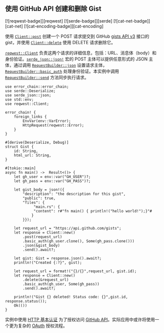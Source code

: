 ## 使用 GitHub API 创建和删除 Gist

[![reqwest-badge]][reqwest] [![serde-badge]][serde] [![cat-net-badge]][cat-net] [![cat-encoding-badge]][cat-encoding]

使用 [`Client::post`] 创建一个 POST 请求提交到 GitHub [gists API v3](https://docs.github.com/cn/free-pro-team@latest/rest/reference/gists) 接口的 gist，并使用 [`Client::delete`] 使用 DELETE 请求删除它。

[`reqwest::Client`] 负责这两个请求的详细信息，包括：URL、消息体（body）和身份验证。[`serde_json::json!`] 宏的 POST 主体可以提供任意形式的 JSON 主体，通过调用 [`RequestBuilder::json`] 设置请求主体，[`RequestBuilder::basic_auth`] 处理身份验证。本实例中调用 [`RequestBuilder::send`] 方法同步执行请求。

```rust,edition2018,no_run
use error_chain::error_chain;
use serde::Deserialize;
use serde_json::json;
use std::env;
use reqwest::Client;

error_chain! {
    foreign_links {
        EnvVar(env::VarError);
        HttpRequest(reqwest::Error);
    }
}

#[derive(Deserialize, Debug)]
struct Gist {
    id: String,
    html_url: String,
}

#[tokio::main]
async fn main() ->  Result<()> {
    let gh_user = env::var("GH_USER")?;
    let gh_pass = env::var("GH_PASS")?;

    let gist_body = json!({
        "description": "the description for this gist",
        "public": true,
        "files": {
             "main.rs": {
             "content": r#"fn main() { println!("hello world!");}"#
            }
        }});

    let request_url = "https://api.github.com/gists";
    let response = Client::new()
        .post(request_url)
        .basic_auth(gh_user.clone(), Some(gh_pass.clone()))
        .json(&gist_body)
        .send().await?;

    let gist: Gist = response.json().await?;
    println!("Created {:?}", gist);

    let request_url = format!("{}/{}",request_url, gist.id);
    let response = Client::new()
        .delete(&request_url)
        .basic_auth(gh_user, Some(gh_pass))
        .send().await?;

    println!("Gist {} deleted! Status code: {}",gist.id, response.status());
    Ok(())
}
```

实例中使用 [HTTP 基本认证][HTTP Basic Auth] 为了授权访问 [GitHub API]。实际应用中或许将使用一个更为复杂的 [OAuth] 授权流程。

[`Client::delete`]: https://docs.rs/reqwest/*/reqwest/struct.Client.html#method.delete
[`Client::post`]: https://docs.rs/reqwest/*/reqwest/struct.Client.html#method.post
[`RequestBuilder::basic_auth`]: https://docs.rs/reqwest/*/reqwest/struct.RequestBuilder.html#method.basic_auth
[`RequestBuilder::json`]: https://docs.rs/reqwest/*/reqwest/struct.RequestBuilder.html#method.json
[`RequestBuilder::send`]: https://docs.rs/reqwest/*/reqwest/struct.RequestBuilder.html#method.send
[`reqwest::Client`]: https://docs.rs/reqwest/*/reqwest/struct.Client.html
[`serde_json::json!`]: https://docs.rs/serde_json/*/serde_json/macro.json.html

[GitHub API]: https://docs.github.com/cn/free-pro-team@latest/rest/overview/other-authentication-methods
[HTTP Basic Auth]: https://tools.ietf.org/html/rfc2617
[OAuth]: https://oauth.net/getting-started/
